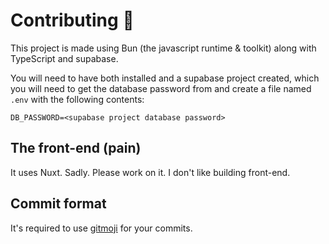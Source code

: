 # **Contributing :beers:**

This project is made using Bun (the javascript runtime & toolkit) along with TypeScript and supabase.

You will need to have both installed and a supabase project created, which you will need to get the database password from and create a file named `.env` with the following contents:

```env
DB_PASSWORD=<supabase project database password>
```

## **The front-end (pain)**

It uses Nuxt. Sadly. Please work on it. I don't like building front-end.

## **Commit format**

It's required to use [gitmoji](https://github.com/carloscuesta/gitmoji-cli) for your commits.
